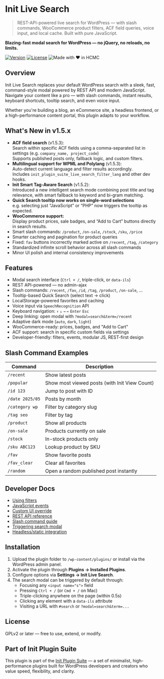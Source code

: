 # Init Live Search

> REST-API-powered live search for WordPress — with slash commands, WooCommerce product filters, ACF field queries, voice input, and local cache. Built with pure JavaScript.

**Blazing-fast modal search for WordPress — no jQuery, no reloads, no limits.**

[![Version](https://img.shields.io/badge/stable-v1.5.3-blue.svg)](https://wordpress.org/plugins/init-live-search/)
[![License](https://img.shields.io/badge/license-GPLv2-blue.svg)](https://www.gnu.org/licenses/gpl-2.0.html)
![Made with ❤️ in HCMC](https://img.shields.io/badge/Made%20with-%E2%9D%A4%EF%B8%8F%20in%20HCMC-blue)

## Overview

Init Live Search replaces your default WordPress search with a sleek, fast, command-style modal powered by REST API and modern JavaScript. Navigate your content like a pro — with slash commands, instant results, keyboard shortcuts, tooltip search, and even voice input.

Whether you're building a blog, an eCommerce site, a headless frontend, or a high-performance content portal, this plugin adapts to your workflow.

## What's New in v1.5.x

- **ACF field search** (v1.5.3):  
  Search within specific ACF fields using a comma-separated list in settings (e.g. `company_name, project_code`)  
  Supports published posts only, fallback logic, and custom filters.
- **Multilingual support for WPML and Polylang** (v1.5.3):  
  Auto-detect current language and filter results accordingly.  
  Includes `init_plugin_suite_live_search_filter_lang` and other dev hooks.
- **Init Smart Tag-Aware Search** (v1.5.2):  
  Introduced a new intelligent search mode combining post title and tag relevance, with smart fallback to keyword and bi-gram matching.  
- **Quick Search tooltip now works on single-word selections**  
  e.g. selecting just “JavaScript” or “PHP” now triggers the tooltip as expected.
- **WooCommerce support:**  
  Display product prices, sale badges, and “Add to Cart” buttons directly in search results.
- Smart slash commands: `/product`, `/on-sale`, `/stock`, `/sku`, `/price`
- Smarter caching and pagination for product queries
- Fixed: `fav` buttons incorrectly marked active on `/recent`, `/tag`, `/category`
- Standardized infinite scroll behavior across all slash commands
- Minor UI polish and internal consistency improvements

## Features

- Modal search interface (`Ctrl + /`, triple-click, or `data-ils`)
- REST API-powered — no admin-ajax
- Slash commands: `/recent`, `/fav`, `/id`, `/tag`, `/product`, `/on-sale`, ...
- Tooltip-based Quick Search (select text → click)
- LocalStorage-powered favorites and caching
- Voice input via `SpeechRecognition` API
- Keyboard navigation: `↑` `↓` `→` `←` `Enter` `Esc`
- Deep linking: open modal with `?modal=search&term=/recent`
- Adaptive dark mode (`auto`, `dark`, `light`)
- WooCommerce-ready: prices, badges, and "Add to Cart"
- ACF support: search in specific custom fields via settings
- Developer-friendly: filters, events, modular JS, REST-first design

## Slash Command Examples

| Command           | Description                                  |
|-------------------|----------------------------------------------|
| `/recent`         | Show latest posts                            |
| `/popular`        | Show most viewed posts (with Init View Count)|
| `/id 123`         | Jump to post with ID                         |
| `/date 2025/05`   | Posts by month                               |
| `/category wp`    | Filter by category slug                      |
| `/tag seo`        | Filter by tag                                |
| `/product`        | Show all products                            |
| `/on-sale`        | Products currently on sale                   |
| `/stock`          | In-stock products only                       |
| `/sku ABC123`     | Lookup product by SKU                        |
| `/fav`            | Show favorite posts                          |
| `/fav_clear`      | Clear all favorites                          |
| `/random`         | Open a random published post instantly       |

## Developer Docs

- [Using filters](https://inithtml.com/wordpress/huong-dan-su-dung-cac-filter-trong-init-live-search/)
- [JavaScript events](https://inithtml.com/html-css/huong-dan-su-dung-su-kien-javascript-ils-trong-init-live-search/)
- [Custom UI override](https://inithtml.com/html-css/huong-dan-tuy-chinh-giao-dien-init-live-search-khi-tat-css-mac-dinh/)
- [REST API reference](https://inithtml.com/wordpress/danh-sach-endpoint-rest-api-trong-init-live-search/)
- [Slash command guide](https://inithtml.com/wordpress/huong-dan-su-dung-slash-command-trong-init-live-search/)
- [Triggering search modal](https://inithtml.com/html-css/toan-tap-cac-cach-mo-init-live-search-modal-bang-javascript/)
- [Headless/static integration](https://inithtml.com/wordpress/tich-hop-init-live-search-voi-headless-wordpress-hoac-static-site-nhu-the-nao/)

## Installation

1. Upload the plugin folder to `/wp-content/plugins/` or install via the WordPress admin panel.
2. Activate the plugin through **Plugins → Installed Plugins**.
3. Configure options via **Settings → Init Live Search**.
4. The search modal can be triggered by default through:
   - Focusing any `<input name="s">` field
   - Pressing `Ctrl + /` (or `Cmd + /` on Mac)
   - Triple-clicking anywhere on the page (within 0.5s)
   - Clicking any element with a `data-ils` attribute
   - Visiting a URL with `#search` or `?modal=search&term=...`

## License

GPLv2 or later — free to use, extend, or modify.

## Part of Init Plugin Suite

This plugin is part of the [Init Plugin Suite](https://inithtml.com/init-plugin-suite-bo-plugin-wordpress-toi-gian-manh-me-mien-phi/) — a set of minimalist, high-performance plugins built for WordPress developers and creators who value speed, flexibility, and clarity.
